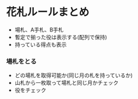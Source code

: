 # 花札ルールまとめ  
  + 場札、A手札、B手札  
  + 暫定で揃った役は表示する(配列で保持)  
  + 持っている得点も表示  
  
### 場札をとる  
  + どの場札を取得可能か(同じ月の札を持っているか)  
  + 山札から一枚取って場札と同じ月かチェック  
  + 役をチェック  
